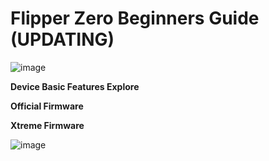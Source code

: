 **<H1>Flipper Zero Beginners Guide (UPDATING)</H1>** 

![image](https://github.com/user-attachments/assets/1ca005c7-a1b9-41d0-a4ec-04d1f95de78c)

**Device Basic Features Explore**




**Official Firmware**


**Xtreme Firmware**

![image](https://github.com/user-attachments/assets/9a896bd5-e170-4ab0-8447-bf993d45bc94)










